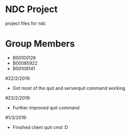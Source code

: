 # NDC Project

project files for ndc

# Group Members

- B00100126
- B00085922
- B00108141

#22/2/2019:
- Got most of the quit and serverquit command working

#23/2/2019:
- Further improved quit command

#1/3/2019:
- Finsihed client quit cmd :D
